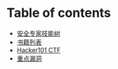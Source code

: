 # Table of contents

* [安全专家技能树](README.md)
* [书籍列表](an-quan-shu-ji.md)
* [Hacker101 CTF](hacker101-ctf.md)
* [重点漏洞](zhong-dian-lou-dong.md)

